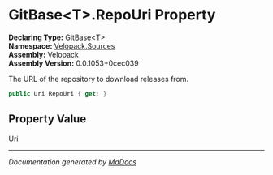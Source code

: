 ﻿<!--  
  <auto-generated>   
    The contents of this file were generated by a tool.  
    Changes to this file may be list if the file is regenerated  
  </auto-generated>   
-->

# GitBase\<T\>.RepoUri Property

**Declaring Type:** [GitBase\<T\>](../index.md)  
**Namespace:** [Velopack.Sources](../../index.md)  
**Assembly:** Velopack  
**Assembly Version:** 0.0.1053+0cec039

The URL of the repository to download releases from.

```csharp
public Uri RepoUri { get; }
```

## Property Value

Uri

___

*Documentation generated by [MdDocs](https://github.com/ap0llo/mddocs)*

